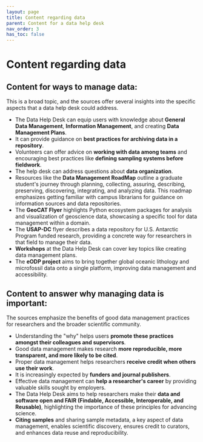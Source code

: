 ```yaml
---
layout: page
title: Content regarding data
parent: Content for a data help desk
nav_order: 3
has_toc: false
---
```


# Content regarding data

## Content for ways to manage data:

This is a broad topic, and the sources offer several insights into the specific
aspects that a data help desk could address.

-   The Data Help Desk can equip users with knowledge about **General Data
    Management**, **Information Management**, and creating **Data Management
    Plans**.
-   It can provide guidance on **best practices for archiving data in a
    repository**.
-   Volunteers can offer advice on **working with data among teams** and
    encouraging best practices like **defining sampling systems before
    fieldwork**.
-   The help desk can address questions about **data organization**.
-   Resources like the **Data Management RoadMap** outline a graduate student's
    journey through planning, collecting, assuring, describing, preserving,
    discovering, integrating, and analyzing data. This roadmap emphasizes
    getting familiar with campus librarians for guidance on information sources
    and data repositories.
-   The **GeoCAT Flyer** highlights Python ecosystem packages for analysis and
    visualization of geoscience data, showcasing a specific tool for data
    management within a domain.
-   The **USAP-DC** flyer describes a data repository for U.S. Antarctic Program
    funded research, providing a concrete way for researchers in that field to
    manage their data.
-   **Workshops** at the Data Help Desk can cover key topics like creating data
    management plans.
-   The **eODP project** aims to bring together global oceanic lithology and
    microfossil data onto a single platform, improving data management and
    accessibility.

## Content to answer why managing data is important:

The sources emphasize the benefits of good data management practices for
researchers and the broader scientific community.

-   Understanding the "why" helps users **promote these practices amongst their
    colleagues and supervisors**.
-   Good data management makes research **more reproducible, more transparent,
    and more likely to be cited**.
-   Proper data management helps researchers **receive credit when others use
    their work**.
-   It is increasingly expected by **funders and journal publishers**.
-   Effective data management can **help a researcher's career** by providing
    valuable skills sought by employers.
-   The Data Help Desk aims to help researchers make their **data and software
    open and FAIR (Findable, Accessible, Interoperable, and Reusable)**,
    highlighting the importance of these principles for advancing science.
-   **Citing samples** and sharing sample metadata, a key aspect of data
    management, enables scientific discovery, ensures credit to curators, and
    enhances data reuse and reproducibility.
